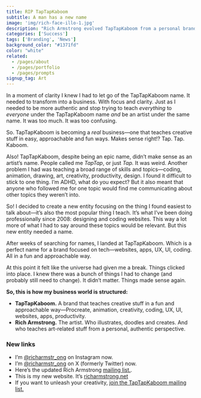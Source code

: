 ```yaml
---
title: RIP TapTapKaboom
subtitle: A man has a new name
image: 'img/rich-face-illo-1.jpg'
description: "Rich Armstrong evolved TapTapKaboom from a personal brand into a business focused on teaching coding, UX/UI, and app design. Concurrently, he embraced his artist identity under his real name, creating a clear divide between his tech education and artistic endeavors. This restructuring aims for clarity and authenticity in his professional and creative pursuits."
categories: ['Success']
tags: ['Branding', 'News']
background_color: "#1371fd"
color: "white"
related:
  - /pages/about
  - /pages/portfolio
  - /pages/prompts
signup_tag: Art
---
```

In a moment of clarity I knew I had to let go of the TapTapKaboom name. It needed to transform into a business. With focus and clarity. Just as I needed to be more authentic and stop trying to teach *everything* to *everyone* under the TapTapKaboom name *and* be an artist under the same name. It was too much. It was too confusing.

So. TapTapKaboom is becoming a *real* business—one that teaches creative stuff in easy, approachable and fun ways. Makes sense right!? Tap. Tap. Kaboom.

Also! TapTapKaboom, despite being an epic name, didn’t make sense as an artist’s name. People called me *TapTap*, or just *Tap.* It was weird. Another problem I had was teaching a broad range of skills and topics—coding, animation, drawing, art, creativity, productivity, design. I found it difficult to stick to one thing. I’m ADHD, what do you expect? But it also meant that anyone who followed me for one topic would find me communicating about other topics they weren’t into.

So! I decided to create a new entity focusing on the thing I found easiest to talk about—it’s also the most popular thing I teach. It’s what I’ve been doing professionally since 2008: designing and coding websites. This way a lot more of what I had to say around these topics would be relevant. But this new entity needed a name.

After weeks of searching for names, I landed at TapTapKaboom. Which is a perfect name for a brand focused on tech—websites, apps, UX, UI, coding. All in a fun and approachable way.

At this point it felt like the universe had given me a break. Things clicked into place. I knew there was a bunch of things I had to change (and probably still need to change). It didn’t matter. Things made sense again.

**So, this is how my business world is structured:**

- **TapTapKaboom.** A brand that teaches creative stuff in a fun and approachable way—Procreate, animation, creativity, coding, UX, UI, websites, apps, productivity.
- **Rich Armstrong.** The artist. Who illustrates, doodles and creates. And who teaches art-related stuff from a personal, authentic perspective.

### New links

- I’m [@richarmstr_ong](https://www.instagram.com/richarmstr_ong) on Instagram now.
- I’m [@richarmstr_ong](https://www.x.com/richarmstr_ong) on X (formerly Twitter) now.
- Here’s the updated Rich Armstrong [mailing list.](https://buttondown.email/richarmstrong).
- This is my new website. It’s [richarmstrong.net](https://www.richarmstrong.net/)
- If you want to unleash your creativity, [join the TapTapKaboom mailing list.](https://ttkb.me/join)